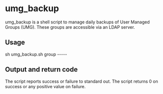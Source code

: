 # umg_backup

umg_backup is a shell script to manage daily backups of User Managed
Groups (UMG).  These groups are accessible via an LDAP server.

## Usage

sh umg_backup.sh group
                 -----

## Output and return code

The script reports success or failure to standard out.  The script
returns 0 on success or any positive value on failure.
